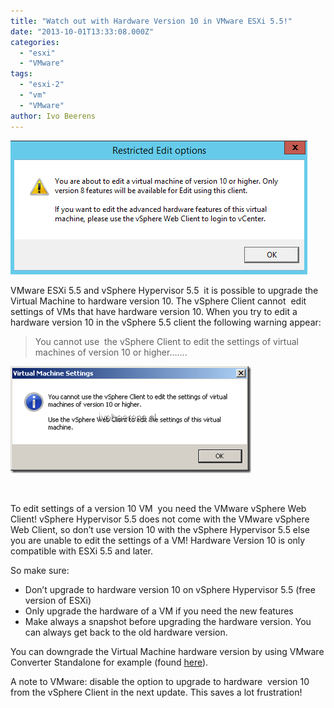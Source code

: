 ```yaml
---
title: "Watch out with Hardware Version 10 in VMware ESXi 5.5!"
date: "2013-10-01T13:33:08.000Z"
categories: 
  - "esxi"
  - "VMware"
tags: 
  - "esxi-2"
  - "vm"
  - "VMware"
author: Ivo Beerens
---
```


[![vSphere](images/vSphere.png)](images/vSphere.png)

VMware ESXi 5.5 and vSphere Hypervisor 5.5  it is possible to upgrade the Virtual Machine to hardware version 10. The vSphere Client cannot  edit settings of VMs that have hardware version 10. When you try to edit a hardware version 10 in the vSphere 5.5 client the following warning appear:

> You cannot use  the vSphere Client to edit the settings of virtual machines of version 10 or higher…….

[![image](images/image_thumb.png "image")](images/image.png)

 

To edit settings of a version 10 VM  you need the VMware vSphere Web Client! vSphere Hypervisor 5.5 does not come with the VMware vSphere Web Client, so don’t use version 10 with the vSphere Hypervisor 5.5 else you are unable to edit the settings of a VM! Hardware Version 10 is only compatible with ESXi 5.5 and later.

So make sure:

- Don’t upgrade to hardware version 10 on vSphere Hypervisor 5.5 (free version of ESXi)
- Only upgrade the hardware of a VM if you need the new features
- Make always a snapshot before upgrading the hardware version. You can always get back to the old hardware version.

You can downgrade the Virtual Machine hardware version by using VMware Converter Standalone for example (found [here](https://my.VMware.com/web/VMware/evalcenter?p=converter)).

A note to VMware: disable the option to upgrade to hardware  version 10 from the vSphere Client in the next update. This saves a lot frustration!



